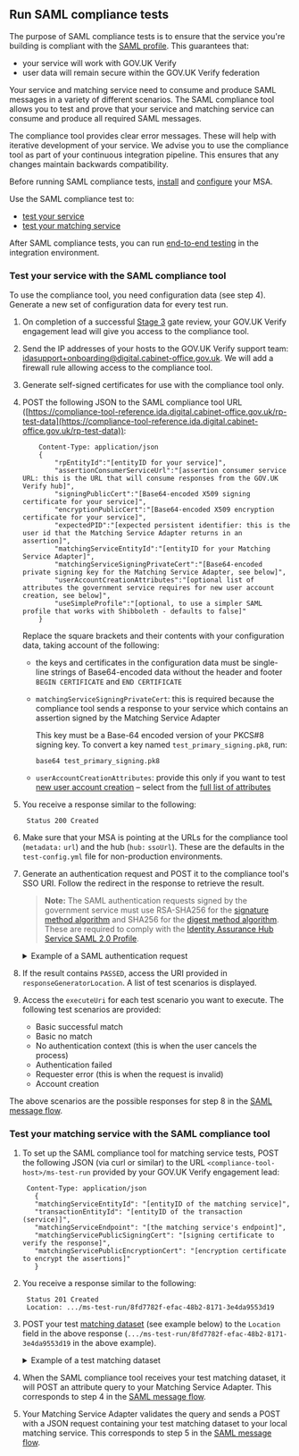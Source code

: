 ## Run SAML compliance tests


The purpose of SAML compliance tests is to ensure that the service
you're building is compliant with the [SAML
profile](https://www.gov.uk/government/publications/identity-assurance-hub-service-saml-20-profile).
This guarantees that:

* your service will work with GOV.UK Verify
* user data will remain secure within the GOV.UK Verify federation

Your service and matching service need to consume and produce SAML
messages in a variety of different scenarios. The SAML compliance tool
allows you to test and prove that your service and matching service can
consume and produce all required SAML messages.

The compliance tool provides clear error messages. These will help with
iterative development of your service. We advise you to use the
compliance tool as part of your continuous integration pipeline. This
ensures that any changes maintain backwards compatibility.

Before running SAML compliance tests, [install](#install-the-matching-service-adapter) and [configure](#configure-the-matching-service-adapter) your MSA.

Use the SAML compliance test to:

* [test your service](#test-your-service-with-the-saml-compliance-tool)
* [test your matching service](#test-your-matching-service-with-the-saml-compliance-tool)

After SAML compliance tests, you can run
[end-to-end testing](#run-end-to-end-testing) in the integration environment.

### Test your service with the SAML compliance tool


To use the compliance tool, you need configuration data (see step 4).
Generate a new set of configuration data for every test run.

1. On completion of a successful [Stage 3](http://alphagov.github.io/identity-assurance-documentation/stage3/Stage3.html) gate review, your GOV.UK Verify engagement lead will give you access to the compliance tool.
1. Send the IP addresses of your hosts to the GOV.UK Verify support team: <idasupport+onboarding@digital.cabinet-office.gov.uk>. We will add a firewall rule allowing access to the compliance tool.

    <a name="generate-self-signed-certificates"></a>


1. Generate self-signed certificates for use with the compliance tool only.
1. POST the following JSON to the SAML compliance tool URL ([https://compliance-tool-reference.ida.digital.cabinet-office.gov.uk/rp-test-data](https://compliance-tool-reference.ida.digital.cabinet-office.gov.uk/rp-test-data)):
    
    ```
        Content-Type: application/json
        {
            "rpEntityId":"[entityID for your service]",
            "assertionConsumerServiceUrl":"[assertion consumer service URL: this is the URL that will consume responses from the GOV.UK Verify hub]",
            "signingPublicCert":"[Base64-encoded X509 signing certificate for your service]",
            "encryptionPublicCert":"[Base64-encoded X509 encryption certificate for your service]",
            "expectedPID":"[expected persistent identifier: this is the user id that the Matching Service Adapter returns in an assertion]",
            "matchingServiceEntityId":"[entityID for your Matching Service Adapter]",
            "matchingServiceSigningPrivateCert":"[Base64-encoded private signing key for the Matching Service Adapter, see below]",
            "userAccountCreationAttributes":"[optional list of attributes the government service requires for new user account creation, see below]",
            "useSimpleProfile":"[optional, to use a simpler SAML profile that works with Shibboleth - defaults to false]"
        }
    ``` 

    Replace the square brackets and their contents with your configuration data, taking account of the following:
     * the keys and certificates in the configuration data must be single-line strings of Base64-encoded data without the header and footer `BEGIN CERTIFICATE` and `END CERTIFICATE`
     * `matchingServiceSigningPrivateCert`: this is required because the compliance tool sends a response to your service which contains an assertion signed by the Matching Service Adapter

        This key must be a Base-64 encoded version of your PKCS#8 signing key. To convert a key named `test_primary_signing.pk8`, run:
        
        ```
        base64 test_primary_signing.pk8
        ```
     * `userAccountCreationAttributes`: provide this only if you want to test [new user account creation](#create-user-accounts) – select from the [full list of attributes](#list-attributes)

1. You receive a response similar to the following:

        Status 200 Created

1.  Make sure that your MSA is pointing at the URLs for the compliance tool (`metadata:` `url`) and the hub (`hub:` `ssoUrl`). These are the defaults in the `test-config.yml` file for non-production environments.
1.  Generate an authentication request and POST it to the compliance
    tool's SSO URI. Follow the redirect in the response to retrieve the
    result.

    > **Note:** The SAML authentication requests signed by the government service must use RSA-SHA256 for the [signature method algorithm](<https://www.w3.org/TR/xmldsig-core/#sec-SignatureMethod>) and SHA256 for the [digest method algorithm](<https://www.w3.org/TR/xmldsig-core/#sec-DigestMethod>). These are required to comply with the [Identity Assurance Hub Service SAML 2.0 Profile](<https://www.gov.uk/government/publications/identity-assurance-hub-service-saml-20-profile>). 

    <details>
    <summary>
    Example of a SAML authentication request
    </summary>

    <pre>
      &lt;?xml version="1.0" encoding="UTF-8"?&gt;
      &lt;saml2p:AuthnRequest ...&gt;
        &lt;saml2:Issuer xmlns:saml2="urn:oasis:names:tc:SAML:2.0:assertion" Format="urn:oasis:names:tc:SAML:2.0:nameid-format:entity"&gt;http://www.test-rp.gov.uk/SAML2/MD&lt;/saml2:Issuer&gt;
        &lt;ds:Signature xmlns:ds="http://www.w3.org/2000/09/xmldsig#"&gt;
          &lt;ds:SignedInfo&gt;
            &lt;ds:CanonicalizationMethod Algorithm="http://www.w3.org/2001/10/xml-exc-c14n#"/&gt;
            <b>&lt;ds:SignatureMethod Algorithm="http://www.w3.org/2001/04/xmldsig-more#rsa-sha256"/&gt;</b>
            &lt;ds:Reference URI="#_60f75dc5-f9eb-43cf-adfc-5814016a626c"&gt;
              &lt;ds:Transforms&gt;
                &lt;ds:Transform Algorithm="http://www.w3.org/2000/09/xmldsig#enveloped-signature"/&gt;
                &lt;ds:Transform Algorithm="http://www.w3.org/2001/10/xml-exc-c14n#"/&gt;
              &lt;/ds:Transforms&gt;
              <b>&lt;ds:DigestMethod Algorithm="http://www.w3.org/2001/04/xmlenc#sha256"/&gt;</b>
              &lt;ds:DigestValue&gt;O+LkTbydEWNPSLThcblzSqd/BvlGAI0dWwGVgd6ixkE=&lt;/ds:DigestValue&gt;
            &lt;/ds:Reference&gt;
          &lt;/ds:SignedInfo&gt;
          &lt;ds:SignatureValue&gt;
      O8x8ILlqoiCKg8LMSqlajyX5JhLDxHSltUXYAalGnFb0L41Up5hQuFrEXBNxfNiUo3ChlZA+FIWw
      WkK5OSSqqJQ9IqgUFUapDVZUewerOGLQ/Qw80linrbc24w21JIWDnpoT8qrdt+c9EgkQTvKrwDmf
      JfXUcbTCvuhnOTVrG/5Fv64sruBu9CVTSnvj/Jvy1bwK2HsvMmxrAO8og+iFvMx1KB7YCG1Puj/Z
      frJRKYU3QgAehUR0hrUj1ReVGV4cx1Yy7FhUKnYpdsYRVxpv1McwkDXHVs5iao+0vv7rLGLw9U1d
      a7lBaFhC2AT1wi+ogaO8nzZ/d3G6p0tHrMSqQA==
          &lt;/ds:SignatureValue&gt;
        &lt;/ds:Signature&gt;
      &lt;/saml2p:AuthnRequest&gt;
    </pre>


1.  If the result contains `PASSED`, access the URI provided in
    `responseGeneratorLocation`. A list of test scenarios is displayed.
1.  Access the `executeUri` for each test scenario you want to execute.
    The following test scenarios are provided:
    * Basic successful match
    * Basic no match
    * No authentication context (this is when the user cancels the process)
    * Authentication failed
    * Requester error (this is when the request is invalid)
    * Account creation

   The above scenarios are the possible responses for step 8 in the [SAML message flow](#how-saml-works-with-gov-uk-verify).

### Test your matching service with the SAML compliance tool


1. To set up the SAML compliance tool for matching service tests, POST the following JSON (via curl or similar) to the URL `<compliance-tool-host>/ms-test-run` provided by your GOV.UK Verify engagement lead:
    
    ```
     Content-Type: application/json
       {
       "matchingServiceEntityId": "[entityID of the matching service]",
       "transactionEntityId": "[entityID of the transaction (service)]",
       "matchingServiceEndpoint": "[the matching service's endpoint]",
       "matchingServicePublicSigningCert": "[signing certificate to verify the response]",
       "matchingServicePublicEncryptionCert": "[encryption certificate to encrypt the assertions]"
       }
    ```

1. You receive a response similar to the following:

        Status 201 Created
        Location: .../ms-test-run/8fd7782f-efac-48b2-8171-3e4da9553d19

1. POST your test [matching dataset](#glossary-matching-dataset) (see example below) to the `Location` field in the above response (`.../ms-test-run/8fd7782f-efac-48b2-8171-3e4da9553d19` in the above example). <details>
   <summary>
   Example of a test matching dataset
   </summary>

        {
            "levelOfAssurance": "LEVEL_2",
            "persistentId": "93E5910B-F4C2-4561-AEC5-C878AFEF25A3",
            "firstName": {
                "value": "Joe",
                "to": "",
                "from": "",
                "verified": true
            },
            "middleNames": {
                "value": "Bob Rob",
                "to": "",
                "from": "",
                "verified": true
            },
            "surnames": [
                {
                    "value": "Fred",
                    "to": "2010-01-20",
                    "from": "1980-05-24",
                    "verified": true
                },
                {
                    "value": "Dou",
                    "to": "",
                    "from": "2010-01-20",
                    "verified": true
                }
            ],
            "gender": {
                "value": "Male",
                "to": "",
                "from": "",
                "verified": true
            },
            "dateOfBirth": {
                "value": "1980-05-24",
                "to": "",
                "from": "",
                "verified": true
            },
            "addresses": [
                {
                    "lines": ["123 George Street"],
                    "postCode": "GB1 2PP",
                    "internationalPostCode": "GB1 2PP",
                    "uprn": "7D68E096-5510-B3844C0BA3FD",
                    "toDate": "2005-05-14",
                    "fromDate": "1980-05-24",
                    "verified": true
                },
                {
                    "lines": ["10 George Street"],
                    "postCode": "GB1 2PF",
                    "internationalPostCode": "GB1 2PF",
                    "uprn": "833F1187-9F33-A7E27B3F211E",
                    "toDate": null,
                    "fromDate": "2005-05-14",
                    "verified": true
                }
            ],
            "cycle3Dataset": {
                "key": "drivers_licence",
                "value": "4C22DA90A18A4B88BE460E0A3D975F68"
            }
        }

    where:
      * `persistentId` is mandatory
      * you must supply at least one other value in addition to `persistentId`
      * the values of `addresses` and `surnames` are arrays
      * fields have optional `from` and `to` attributes in which you can capture historical values – for example, if the user has changed their surname, there's an additional entry for the old surname with the `from` and `to` values defining the period for which the name was valid; the new surname only has the `from` attribute, containing the date from which it was valid
      * the `addresses` field that holds the current address contains a `fromDate` attribute for the date from which the address is valid; past addresses also contain the `toDate` attribute
      * the `cycle3Dataset` field is only present for a cycle 3 matching attempt
      * the `uprn` (Unique Property Reference Number) is a unique reference for each property in Great Britain, ensuring accuracy of address data. This is an optional attribute that can contain up to 12 characters and should not have any leading zeros
   </details>

1. When the SAML compliance tool receives your test matching dataset, it will POST an attribute query to your Matching Service Adapter. This corresponds to step 4 in the [SAML message flow](#how-saml-works-with-gov-uk-verify).
1. Your Matching Service Adapter validates the query and sends a POST with a JSON request containing your test matching dataset to your local matching service. This corresponds to step 5 in the [SAML message flow](#how-saml-works-with-gov-uk-verify).
